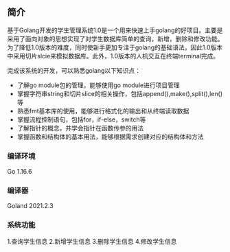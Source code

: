 ## 简介
基于Golang开发的学生管理系统1.0是一个用来快速上手golang的好项目。主要是采用了面向对象的思想实现了对学生数据库简单的查询，新增，删除和修改功能。
为了降低1.0版本的难度，同时使新手更加专注于golang的基础语法，因此1.0版本中采用切片slcie来模拟数据库。此外，1.0版本的人机交互在终端terminal完成。

完成该系统的开发，可以熟悉golang以下知识点：
- 了解go module包的管理，能够使用go module进行项目管理
- 掌握字符串string和切片slice的相关操作，包括append(),make(),split(),len()等
- 熟悉fmt基本库的使用，能够进行格式化的输出和从终端读取数据
- 掌握流程控制语句，包括for，if-else，switch等
- 了解指针的概念，并学会指针在函数传参的用法
- 掌握函数和结构体的基本用法，能够根据需求创建对应的结构体和方法

### 编译环境
Go 1.16.6

### 编译器
Goland 2021.2.3

### 系统功能
1.查询学生信息
2.新增学生信息
3.删除学生信息
4.修改学生信息
